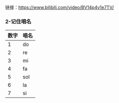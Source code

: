 链接：https://www.bilibili.com/video/BV14p4y1e7TV/
### 2-记住唱名
| 数字 | 唱名 |
| ---- | ---- |
| 1    | do   |
| 2    | re   |
| 3    | mi   |
| 4    | fa   |
| 5    | sol  |
| 6    | la   |
| 7    | si   |
### 